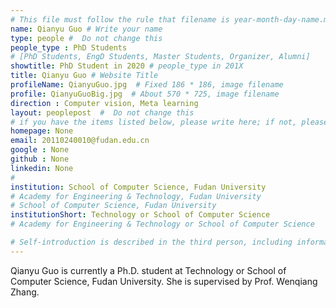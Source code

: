 ```yaml
---
# This file must follow the rule that filename is year-month-day-name.md .
name: Qianyu Guo # Write your name
type: people #  Do not change this
people_type : PhD Students
# [PhD Students, EngD Students, Master Students, Organizer, Alumni]
showtitle: PhD Student in 2020 # people_type in 201X
title: Qianyu Guo # Website Title
profileName: QianyuGuo.jpg  # Fixed 186 * 186, image filename
profile: QianyuGuoBig.jpg  # About 570 * 725, image filename
direction : Computer vision, Meta learning
layout: peoplepost  #  Do not change this
# if you have the items listed below, please write here; if not, please write None.
homepage: None
email: 20110240010@fudan.edu.cn
google : None
github : None
linkedin: None
# 
institution: School of Computer Science, Fudan University
# Academy for Engineering & Technology, Fudan University
# School of Computer Science, Fudan University
institutionShort: Technology or School of Computer Science
# Academy for Engineering & Technology or School of Computer Science

# Self-introduction is described in the third person, including information such as educational experience
---
```


Qianyu Guo is currently a Ph.D. student at Technology or School of Computer Science, Fudan University. She is supervised by Prof. Wenqiang Zhang. 




 


